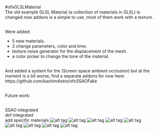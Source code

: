 #ofxGLSLMaterial
<br>
The old example GLSL Material (a collection of materials in GLSL) is changed now addons is a simple to use,
most of them work with a texture.
<br><br>

Were added:
<br>
<ul>
<li>5 new materials.</li>
<li>2 change parameters, color and time.</li>
<li>texture noise generator for the displacement of the mesh.</li>
<li>a color picker to change the tone of the material.</li>
</ul>

<br>
And added a system for the (Screen space ambient occlusion)
but at the moment is a bit worse, find a separate addons for now here:

<br>
https://github.com/kashimAstro/ofxSSAOFake

<br>Future work:

<br>SSAO integrated
<br>dof integrated
<br>add specific materials
![alt tag](https://github.com/kashimAstro/ofxGLSLMaterial/blob/master/1.jpg)
![alt tag](https://github.com/kashimAstro/ofxGLSLMaterial/blob/master/2.jpg)
![alt tag](https://github.com/kashimAstro/ofxGLSLMaterial/blob/master/3.jpg)
![alt tag](https://github.com/kashimAstro/ofxGLSLMaterial/blob/master/4.jpg)
![alt tag](https://github.com/kashimAstro/ofxGLSLMaterial/blob/master/5.jpg)
![alt tag](https://github.com/kashimAstro/ofxGLSLMaterial/blob/master/6.jpg)
![alt tag](https://github.com/kashimAstro/ofxGLSLMaterial/blob/master/7.jpg)
![alt tag](https://github.com/kashimAstro/ofxGLSLMaterial/blob/master/8.jpg)
![alt tag](https://github.com/kashimAstro/ofxGLSLMaterial/blob/master/9.jpg)
